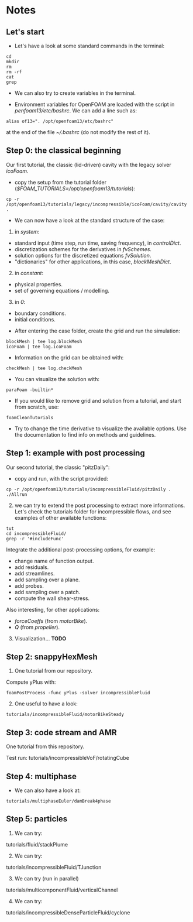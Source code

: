 # Notes

## Let's start

* Let's have a look at some standard commands in the terminal: 
```
cd
mkdir
rm
rm -rf 
cat 
grep
```
* We can also try to create variables in the terminal.

* Environment variables for OpenFOAM are loaded with the script in *penfoam13/etc/bashrc*. We can add a line such as: 
```
alias of13=". /opt/openfoam13/etc/bashrc"
```
at the end of the file *~/.bashrc* (do not modify the rest of it).

## Step 0: the classical beginning

Our first tutorial, the classic (lid-driven) cavity with the legacy solver *icoFoam*. 

* copy the setup from the tutorial folder (*$FOAM_TUTORIALS=/opt/openfoam13/tutorials*):

```
cp -r /opt/openfoam13/tutorials/legacy/incompressible/icoFoam/cavity/cavity .
```

* We can now have a look at the standard structure of the case: 

1. in *system*:
- standard input (time step, run time, saving frequency), in *controlDict*.
- discretization schemes for the derivatives in *fvSchemes*.
- solution options for the discretized equations *fvSolution*.
- "dictionaries" for other applications, in this case, *blockMeshDict*.
2. in *constant*: 
- physical properties.
- set of governing equations / modelling.
3. in *0*: 
- boundary conditions.
- initial conditions.

* After entering the case folder, create the grid and run the simulation:

```
blockMesh | tee log.blockMesh
icoFoam | tee log.icoFoam
```

* Information on the grid can be obtained with:
```
checkMesh | tee log.checkMesh
```

* You can visualize the solution with: 
```
paraFoam -builtin*
```

* If you would like to remove grid and solution from a tutorial, and start from scratch, use: 
```
foamCleanTutorials 
```

* Try to change the time derivative to visualize the available options. Use the documentation to find info on methods and guidelines.

## Step 1: example with post processing

Our second tutorial, the classic "pitzDaily":

* copy and run, with the script provided:

```
cp -r /opt/openfoam13/tutorials/incompressibleFluid/pitzDaily . 
./Allrun
```

2. we can try to extend the post processing to extract more informations. Let's check the tutorials folder for incompressible flows, and see examples of other available functions: 

```
tut
cd incompressibleFluid/
grep -r '#includeFunc'
```

Integrate the additional post-processing options, for example:
* change name of function output.
* add residuals.
* add streamlines.
* add sampling over a plane.
* add probes.
* add sampling over a patch.
* compute the wall shear-stress. 

Also interesting, for other applications: 
* *forceCoeffs* (from *motorBike*).
* *Q* (from *propeller*).

3. Visualization... **TODO**

## Step 2: snappyHexMesh

1. One tutorial from our repository. 

Compute yPlus with: 

```
foamPostProcess -func yPlus -solver incompressibleFluid
```

2. One useful to have a look:

```
tutorials/incompressibleFluid/motorBikeSteady
```

## Step 3: code stream and AMR

One tutorial from this repository. 

Test run:
tutorials/incompressibleVoF/rotatingCube

## Step 4: multiphase


* We can also have a look at:
```
tutorials/multiphaseEuler/damBreak4phase
```

## Step 5: particles

1. We can try:

tutorials/fluid/stackPlume

2. We can try:

tutorials/incompressibleFluid/TJunction

3. We can try (run in parallel)

tutorials/multicomponentFluid/verticalChannel

4. We can try: 

tutorials/incompressibleDenseParticleFluid/cyclone

